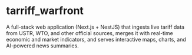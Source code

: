 # tarriff_warfront
A full-stack web application (Next.js + NestJS) that ingests live tariff data from USTR, WTO, and other official sources, merges it with real-time economic and market indicators, and serves interactive maps, charts, and AI-powered news summaries. 
